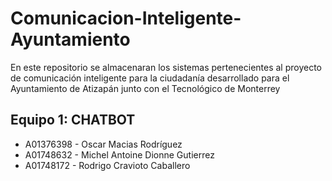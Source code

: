 # Comunicacion-Inteligente-Ayuntamiento
En este repositorio se almacenaran los sistemas pertenecientes al proyecto de comunicación inteligente para la ciudadanía desarrollado para el Ayuntamiento de Atizapán junto con el Tecnológico de Monterrey

## Equipo 1: CHATBOT 
* A01376398 - Oscar Macias Rodríguez
* A01748632 - Michel Antoine Dionne Gutierrez
* A01748172 - Rodrigo Cravioto Caballero

